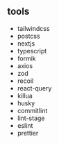 ## tools
* tailwindcss
* postcss
* nextjs
* typescript
* formik
* axios
* zod
* recoil
* react-query
* killua
* husky
* commitlint
* lint-stage
* eslint
* prettier
